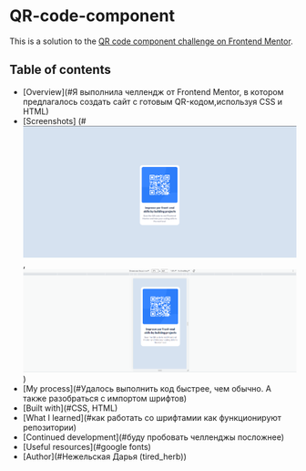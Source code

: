 # QR-code-component
This is a solution to the [QR code component challenge on Frontend Mentor](https://www.frontendmentor.io/challenges/qr-code-component-iux_sIO_H).

## Table of contents

- [Overview](#Я выполнила челлендж от Frontend Mentor, в котором предлагалось создать сайт с готовым QR-кодом,используя CSS и HTML)
- [Screenshots] (# ![Alt text](image.png),![Alt text](image-1.png) )
- [My process](#Удалось выполнить код быстрее, чем обычно. А также разобраться с импортом шрифтов)
- [Built with](#CSS, HTML)
- [What I learned](#как работать со шрифтамии как функционируют репозитории)
- [Continued development](#буду пробовать челленджы посложнее)
- [Useful resources](#google fonts)
- [Author](#Нежельская Дарья (tired_herb))